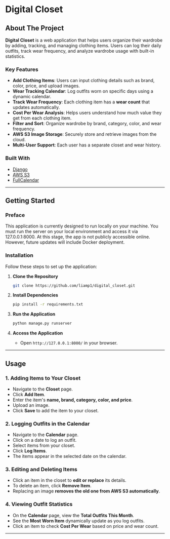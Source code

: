 # Digital Closet

## About The Project

**Digital Closet** is a web application that helps users organize their wardrobe by adding, tracking, and managing clothing items. Users can log their daily outfits, track wear frequency, and analyze wardrobe usage with built-in statistics.

### Key Features

- **Add Clothing Items**: Users can input clothing details such as brand, color, price, and upload images.
- **Wear Tracking Calendar**: Log outfits worn on specific days using a dynamic calendar.
- **Track Wear Frequency**: Each clothing item has a **wear count** that updates automatically.
- **Cost Per Wear Analysis**: Helps users understand how much value they get from each clothing item.
- **Filter and Sort**: Organize wardrobe by brand, category, color, and wear frequency.
- **AWS S3 Image Storage**: Securely store and retrieve images from the cloud.
- **Multi-User Support**: Each user has a separate closet and wear history.

### Built With

- [Django](https://www.djangoproject.com/)
- [AWS S3](https://aws.amazon.com/s3/)
- [FullCalendar](https://fullcalendar.io/)

---

## Getting Started

### Preface

This application is currently designed to run locally on your machine. You must run the server on your local environment and access it via 127.0.0.1:8000. At this stage, the app is not publicly accessible online. However, future updates will include Docker deployment.

### Installation

Follow these steps to set up the application:

1. **Clone the Repository**

   ```sh
   git clone https://github.com/liamp1/digital_closet.git
   ```

2. **Install Dependencies**

   ```sh
   pip install -r requirements.txt
   ```

3. **Run the Application**

   ```sh
   python manage.py runserver
   ```

4. **Access the Application**

   - Open `http://127.0.0.1:8000/` in your browser.

---

## Usage

### 1. Adding Items to Your Closet

- Navigate to the **Closet** page.
- Click **Add Item**.
- Enter the item's **name, brand, category, color, and price**.
- Upload an image.
- Click **Save** to add the item to your closet.

### 2. Logging Outfits in the Calendar

- Navigate to the **Calendar** page.
- Click on a date to log an outfit.
- Select items from your closet.
- Click **Log Items**.
- The items appear in the selected date on the calendar.

### 3. Editing and Deleting Items

- Click an item in the closet to **edit or replace** its details.
- To delete an item, click **Remove Item**.
- Replacing an image **removes the old one from AWS S3 automatically**.

### 4. Viewing Outfit Statistics

- On the **Calendar** page, view the **Total Outfits This Month**.
- See the **Most Worn Item** dynamically update as you log outfits.
- Click an item to check **Cost Per Wear** based on price and wear count.

---
